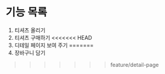 # 기능 목록
1. 티셔츠 올리기
2. 티셔츠 구매하기
<<<<<<< HEAD
3. 디테일 페이지 보여 주기
=======
3. 장바구니 담기
>>>>>>> feature/detail-page
